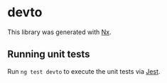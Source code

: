 # devto

This library was generated with [Nx](https://nx.dev).

## Running unit tests

Run `ng test devto` to execute the unit tests via [Jest](https://jestjs.io).
